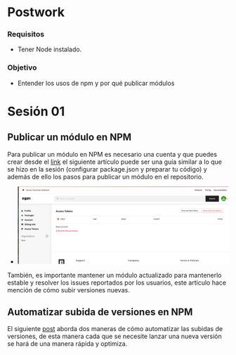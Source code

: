 # Postwork

### Requisitos

* Tener Node instalado.

### Objetivo

* Entender los usos de npm y por qué publicar módulos 

# Sesión 01

  ## Publicar un módulo en NPM

  Para publicar un módulo en NPM es necesario una cuenta y que puedes crear desde el [link](https://www.npmjs.com/signup) el siguiente artículo puede ser una guía similar a lo que se hizo en la sesión (configurar package.json y preparar tu código) y además de ello los pasos para publicar un módulo en el repositorio.

  - ![Dentro de nuestra cuenat en npmjs.com](./img/insideNPM.png)

  También, es importante mantener un módulo actualizado para mantenerlo estable y resolver los issues reportados por los usuarios, este articulo hace mención de cómo subir versiones nuevas.

  ## Automatizar subida de versiones en NPM

  El siguiente [post](https://medium.com/@muzk/cómo-automatizar-la-subida-de-versiones-) aborda dos maneras de cómo automatizar las subidas de versiones, de esta manera cada que se necesite lanzar una nueva versión se hará de una manera rápida y optimiza.
